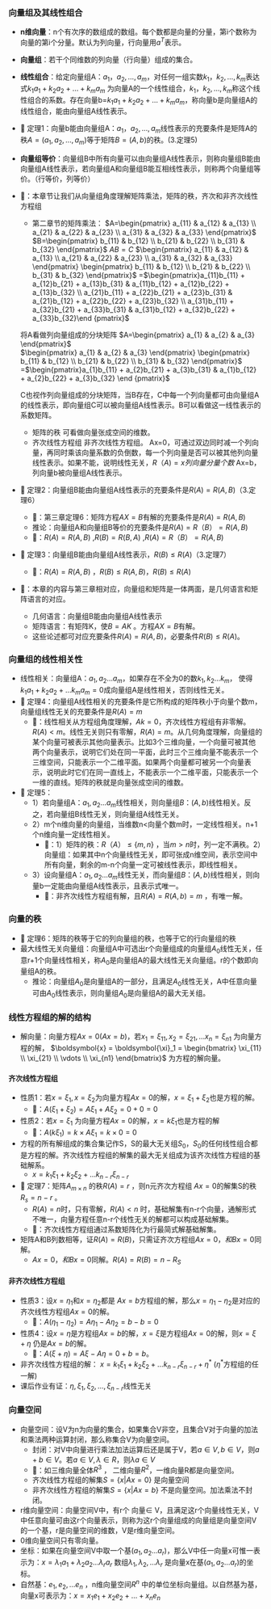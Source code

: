 ### 向量组及其线性组合
- **n维向量**：n个有次序的数组成的数组。每个数都是向量的分量，第i个数称为向量的第i个分量。默认为列向量，行向量用$a^T$表示。
- **向量组**：若干个同维数的列向量（行向量）组成的集合。

- **线性组合**：给定向量组A：$a_1，a_2,\dots,a_m$，对任何一组实数$k_1，k_2,\dots,k_m$表达式$k_1a_1+k_2a_2+\dots+k_ma_m$ 为向量A的一个线性组合，$k_1，k_2,\dots,k_m$称这个线性组合的系数。存在向量b=$k_1a_1+k_2a_2+\dots+k_ma_m$，称向量b是向量组A的线性组合，能由向量组A线性表示。
- 📌 定理1：向量b能由向量组A：$a_1，a_2,\dots,a_m$线性表示的充要条件是矩阵A的秩$A=(a_1,a_2,\dots,a_m)$等于矩阵$B=(A,b)$的秩。(3.定理5)
- **向量组等价**：向量组B中所有向量可以由向量组A线性表示，则称向量组B能由向量组A线性表示，若向量组A和向量组B能互相线性表示，则称两个向量组等价。（行等价，列等价）

- 🎯：本章节让我们从向量组角度理解矩阵乘法，矩阵的秩，齐次和非齐次线性方程组
	- 第二章节的矩阵乘法：
	$A=\begin{pmatrix} a_{11} & a_{12} & a_{13} \\ a_{21} & a_{22} & a_{23} \\ a_{31} & a_{32} & a_{33} \end{pmatrix}$  $B=\begin{pmatrix} b_{11} & b_{12} \\ b_{21} & b_{22} \\ b_{31} & b_{32} \end{pmatrix}$  $AB=C$
	$\begin{pmatrix} a_{11} & a_{12} & a_{13} \\ a_{21} & a_{22} & a_{23} \\ a_{31} & a_{32} & a_{33} \end{pmatrix} \begin{pmatrix} b_{11} & b_{12} \\ b_{21} & b_{22} \\ b_{31} & b_{32} \end{pmatrix}$ =$\begin{pmatrix}a_{11}b_{11} + a_{12}b_{21} + a_{13}b_{31} & a_{11}b_{12} + a_{12}b_{22} + a_{13}b_{32} \\ a_{21}b_{11} + a_{22}b_{21} + a_{23}b_{31} & a_{21}b_{12} + a_{22}b_{22} + a_{23}b_{32} \\ a_{31}b_{11} + a_{32}b_{21} + a_{33}b_{31} & a_{31}b_{12} + a_{32}b_{22} + a_{33}b_{32}\end {pmatrix}$
	
	将A看做列向量组成的分块矩阵
	$A=\begin{pmatrix} a_{1} & a_{2} & a_{3} \end{pmatrix}$  
	$\begin{pmatrix} a_{1} & a_{2} & a_{3} \end{pmatrix} \begin{pmatrix} b_{11} & b_{12} \\ b_{21} & b_{22} \\ b_{31} & b_{32} \end{pmatrix}$ =$\begin{pmatrix}a_{1}b_{11} + a_{2}b_{21} + a_{3}b_{31} & a_{1}b_{12} + a_{2}b_{22} + a_{3}b_{32} \end {pmatrix}$ 
	
	C也视作列向量组成的分块矩阵，当B存在，C中每一个列向量都可由向量组A的线性表示，即向量组C可以被向量组A线性表示。B可以看做这一线性表示的系数矩阵。
	- 矩阵的秩
	可看做向量张成空间的维数。
	- 齐次线性方程组 非齐次线性方程组。
	Ax=0，可通过双边同时减一个列向量，再同时乘该向量系数的负倒数，每一个列向量是否可以被其他列向量线性表示。如果不能，说明线性无关，$R（A)=x列向量分量个数$ 
	Ax=b，列向量b被向量组A线性表示。

- 📌 定理2：向量组B能由向量组A线性表示的充要条件是$R(A)=R(A,B)$（3.定理6）
	- 🎯：第三章定理6：矩阵方程$AX=B$有解的充要条件是$R(A)=R(A,B)$
	- 推论：向量组A和向量组B等价的充要条件是$R(A)=R（B）=R(A,B)$
	- 🎯：$R(A)=R(A,B)$ ,$R(B)=R(B,A)$ ,$R(A)=R（B）=R(A,B)$
- 📌 定理3：向量组B能由向量组A线性表示，$R(B)\leq R(A)$（3.定理7）
	- 🎯：$R(A)=R(A,B)$ ，$R(B)\leq R(A,B)$，$R(B)\leq R(A)$
- 🎯：本章的内容与第三章相对应，向量组和矩阵是一体两面，是几何语言和矩阵语言的对应。
	- 几何语言：向量组B能由向量组A线性表示
	- 矩阵语言：有矩阵K，使$B=AK$ 。方程$AX=B$有解。
	- 这些论述都可对应充要条件$R(A)=R(A,B)$，必要条件$R(B)\leq R(A)$。
### 向量组的线性相关性
- 线性相关：向量组A：$a_1,a_2\dots a_m$，如果存在不全为0的数$k_1,k_2\dots k_m$， 使得$k_1a_1+k_2a_2+\dots k_ma_m=0$成向量组A是线性相关，否则线性无关。
 - 📌 定理4：向量组A线性相关的充要条件是它所构成的矩阵秩小于向量个数m，向量组线性无关的充要条件是$R(A)=m$
	  - 🎯：线性相关从方程组角度理解，$Ak=0$，齐次线性方程组有非零解。$R(A)<m$。线性无关则只有零解，$R(A)=m$。从几何角度理解，向量组的某个向量可被表示其他向量表示。比如3个三维向量，一个向量可被其他两个向量表示，说明它们处在同一平面，此时三个三维向量不能表示一个三维空间，只能表示一个二维平面。如果两个向量都可被另一个向量表示，说明此时它们在同一直线上，不能表示一个二维平面，只能表示一个一维的直线。矩阵的秩就是向量张成空间的维数。
- 📌 定理5：
	- 1）若向量组A：$a_1,a_2\dots a_m$线性相关，则向量组$B：(A,b)$线性相关。反之，若向量组B线性无关，则向量组A线性无关。
	- 2）m个n维向量的向量组，当维数n<向量个数m时，一定线性相关。n+1个n维向量一定线性相关。
		- 🎯：1）矩阵的秩：$R（A）\leq \{m,n\}$ ，当$m>n$时，列一定不满秩。2）向量组：如果其中n个向量线性无关，即可张成n维空间，表示空间中所有向量，剩余的m-n个向量一定可被线性表示，即线性相关。
	- 3）设向量组A：$a_1,a_2\dots a_m$线性无关，而向量组$B：(A,b)$线性相关，则向量b一定能由向量组A线性表示，且表示式唯一。
		- 🎯：非齐次线性方程组有解，且$R(A)=R(A,b)=m$ ，有唯一解。
### 向量的秩
- 📌 定理6：矩阵的秩等于它的列向量组的秩，也等于它的行向量组的秩
- 最大线性无关向量组：向量组A中可选出r个向量组成的向量组$A_0$线性无关，任意r+1个向量线性相关，称$A_0$是向量组A的最大线性无关向量组。r的个数即向量组A的秩。
	- 推论：向量组$A_0$是向量组A的一部分，且满足$A_0$线性无关，A中任意向量可由$A_0$线性表示，则向量组$A_0$是向量组A的最大无关组。
### 线性方程组的解的结构
- 解向量：向量方程$Ax=0$($Ax=b$)，若$x_1=\xi_{11},x_2=\xi_{21},\dots x_n=\xi_{n1}$ 为向量方程的解，  $\boldsymbol{x} = \boldsymbol{\xi}_1 = \begin{bmatrix} \xi_{11} \\ \xi_{21} \\ \vdots \\ \xi_{n1} \end{bmatrix}$ 为方程的解向量。 
#### 齐次线性方程组 
- 性质1：若$x=\xi_1,x=\xi_2$为向量方程$Ax=0$的解，$x=\xi_1+\xi_2$也是方程的解。
	- 🎯：$A(\xi_1+\xi_2)=A\xi_1+A\xi_2=0+0=0$ 
- 性质2：若$x=\xi_1$ 为向量方程$Ax=0$的解，$x=k\xi_1$也是方程的解
	- 🎯：$A(k\xi_1)=k\times A\xi_1=k\times 0=0$ 
- 方程的所有解组成的集合集记作S，S的最大无关组$S_0$，$S_0$的任何线性组合都是方程的解。齐次线性方程组的解集的最大无关组成为该齐次线性方程组的基础解系。
	- $x=k_1\xi_1+k_2\xi_2+\dots k_{n-r}\xi_{n-r}$
- 📌 定理7：矩阵$A_{m\times n}$ 的秩$R(A)=r$ ，则n元齐次方程组 $Ax=0$的解集S的秩$R_s=n-r$ 。
	- $R(A)=n$时，只有零解，$R(A)< n$ 时，基础解集有n-r个向量，通解形式不唯一，向量方程任意n-r个线性无关的解都可以构成基础解集。 
	- 🎯：齐次线性方程组通过系数矩阵化为行最简式解基础解集。
- 矩阵A和B列数相等，证$R(A)=R(B)$，只需证齐次方程组$Ax=0，和Bx=0$同解。
	- $Ax=0，和Bx=0$同解。$R(A)=R(B)=n-R_S$
#### 非齐次线性方程组
- 性质3：设$x=\eta_1$和$x=\eta_2$都是 $Ax=b$方程组的解，那么$x=\eta_1-\eta_2$是对应的齐次线性方程组$Ax=0$的解。
	- 🎯：$A(\eta_1-\eta_2)=A\eta_1-A\eta_2=b-b=0$ 
- 性质4：设$x=\eta$是方程组$Ax=b$的解，$x=\xi$是方程组$Ax=0$的解，则$x=\xi+\eta$ 仍是$Ax=b$的解。
	- 🎯：$A(\xi+\eta)=A\xi-A\eta=0+b=b$。
- 非齐次线性方程组的解： $x=k_1\xi_1+k_2\xi_2+\dots k_{n-r}\xi_{n-r} +\eta^*$ ($\eta^*$方程组的任一解)
- 课后作业有证：$\eta,\xi_1,\xi_2,\dots,\xi_{n-r}$线性无关
### 向量空间
- 向量空间：设V为n为向量的集合，如果集合V非空，且集合V对于向量的加法和乘法两种运算封闭，那么称集合V为向量空间。
	- 封闭：对V中向量进行乘法加法运算后还是属于V，若$a\in V,b\in V$，则$a+b\in V$。若$a\in V,\lambda\in R$，则$\lambda a\in V$ 
	- 🎯：如三维向量全体$R^3$ ，  二维向量$R^2$，一维向量R都是向量空间。
	- 齐次线性方程组的解集$S=\{x|Ax=0\}$ 是向量空间
	- 非齐次线性方程组的解集$S=\{x|Ax=b\}$ 不是向量空间。加法乘法不封闭。
- r维向量空间：向量空间V中，有r个 向量$\in$ V，且满足这r个向量线性无关，V中任意向量可由这r个向量表示，则称为这r个向量组成的向量组是向量空间V的一个基，r是向量空间的维数，V是r维向量空间。
- 0维向量空间只有零向量。
- 坐标：如果在向量空间V中取一个基$(a_1,a_2\dots a_r)$，那么V中任一向量x可惟一表示为：$x=\lambda_1a_1+\lambda_2a_2\dots \lambda_ra_r$ 数组$\lambda_1,\lambda_2,\dots\lambda_r$ 是向量x在基$(a_1,a_2\dots a_r)$的坐标。
- 自然基：$e_1,e_2,\dots e_n$ ，n维向量空间$R^n$ 中的单位坐标向量组。以自然基为基，向量x可表示为：$x=x_1e_1+x_2e_2+\dots+x_ne_n$ 
